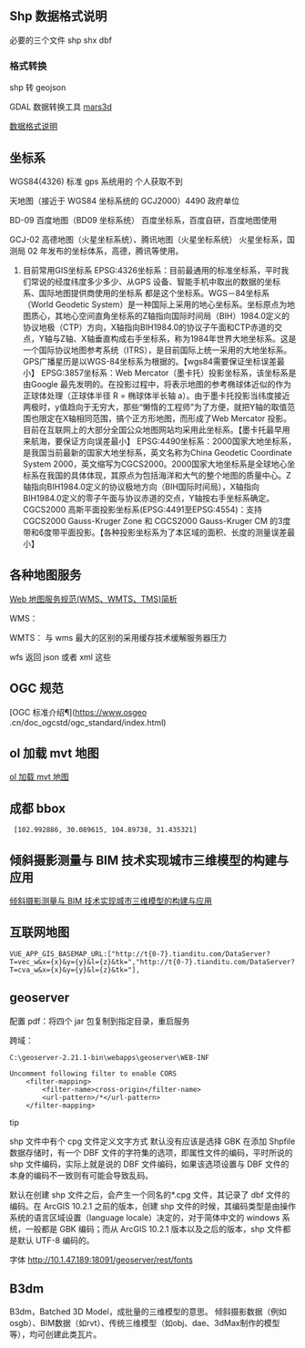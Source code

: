 <!--
 * @Descripttion:
 * @version:
 * @Author: zl
 * @Date: 2022-09-21 17:46:26
 * @LastEditors: zl
 * @LastEditTime: 2022-09-29 10:44:13
-->

## Shp 数据格式说明


必要的三个文件  shp  shx dbf





### 格式转换

shp 转 geojson

GDAL 数据转换工具 [mars3d](http://mars3d.cn/dev/guide/data/geojson.html#_4-geojson%E6%A0%BC%E5%BC%8F%E4%BB%8B%E7%BB%8D)

[数据格式说明](https://zhuanlan.zhihu.com/p/362478883)

## 坐标系

WGS84(4326) 标准 gps 系统用的 个人获取不到

天地图（接近于 WGS84 坐标系统的 GCJ2000）4490 政府单位

BD-09 百度地图（BD09 坐标系统） 百度坐标系，百度自研，百度地图使用

GCJ-02 高德地图（火星坐标系统）、腾讯地图（火星坐标系统） 火星坐标系，国测局 02 年发布的坐标体系，高德，腾讯等使用。


1. 目前常用GIS坐标系
EPSG:4326坐标系：目前最通用的标准坐标系，平时我们常说的经度纬度多少多少、从GPS 设备、智能手机中取出的数据的坐标系、国际地图提供商使用的坐标系 都是这个坐标系。WGS－84坐标系（World Geodetic System）是一种国际上采用的地心坐标系。坐标原点为地图质心，其地心空间直角坐标系的Z轴指向国际时间局（BIH）1984.0定义的协议地极（CTP）方向，X轴指向BIH1984.0的协议子午面和CTP赤道的交点，Y轴与Z轴、X轴垂直构成右手坐标系，称为1984年世界大地坐标系。这是一个国际协议地图参考系统（ITRS），是目前国际上统一采用的大地坐标系。GPS广播星历是以WGS-84坐标系为根据的。【wgs84需要保证坐标误差最小】
EPSG:3857坐标系：Web Mercator（墨卡托）投影坐标系，该坐标系是由Google 最先发明的。在投影过程中，将表示地图的参考椭球体近似的作为正球体处理（正球体半径 R = 椭球体半长轴 a）。由于墨卡托投影当纬度接近两极时，y值趋向于无穷大，那些“懒惰的工程师”为了方便，就把Y轴的取值范围也限定在X轴相同范围，搞个正方形地图，而形成了Web Mercator 投影。 目前在互联网上的大部分全国公众地图网站均采用此坐标系。【墨卡托最早用来航海，要保证方向误差最小】
EPSG:4490坐标系：2000国家大地坐标系，是我国当前最新的国家大地坐标系，英文名称为China Geodetic Coordinate System 2000，英文缩写为CGCS2000。2000国家大地坐标系是全球地心坐标系在我国的具体体现，其原点为包括海洋和大气的整个地图的质量中心。Z轴指向BIH1984.0定义的协议极地方向（BIH国际时间局），X轴指向BIH1984.0定义的零子午面与协议赤道的交点，Y轴按右手坐标系确定。
CGCS2000 高斯平面投影坐标系(EPSG:4491至EPSG:4554)：支持CGCS2000 Gauss-Kruger Zone 和 CGCS2000 Gauss-Kruger CM 的3度带和6度带平面投影。【各种投影坐标系为了本区域的面积、长度的测量误差最小】




## 各种地图服务

[Web 地图服务规范(WMS、WMTS、TMS)简析](https://blog.csdn.net/oYinHeZhiGuang/article/details/115731622)

WMS：

WMTS： 与 wms 最大的区别的采用缓存技术缓解服务器压力

wfs 返回 json 或者 xml 这些

## OGC 规范

[OGC 标准介绍¶](https://www.osgeo
.cn/doc_ogcstd/ogc_standard/index.html)

## ol 加载 mvt 地图

[ol 加载 mvt 地图](./ol加载mvt.md)

## 成都 bbox

` [102.992886, 30.089615, 104.89738, 31.435321]`

## 倾斜摄影测量与 BIM 技术实现城市三维模型的构建与应用

[倾斜摄影测量与 BIM 技术实现城市三维模型的构建与应用](./倾斜摄影测量与BIM技术实现城市三维模型的构建与应用.md)

## 互联网地图

`VUE_APP_GIS_BASEMAP_URL:["http://t{0-7}.tianditu.com/DataServer?T=vec_w&x={x}&y={y}&l={z}&tk=","http://t{0-7}.tianditu.com/DataServer?T=cva_w&x={x}&y={y}&l={z}&tk="],`

## geoserver

配置 pdf：将四个 jar 包复制到指定目录，重启服务

跨域：

`C:\geoserver-2.21.1-bin\webapps\geoserver\WEB-INF`

```
Uncomment following filter to enable CORS
    <filter-mapping>
        <filter-name>cross-origin</filter-name>
        <url-pattern>/*</url-pattern>
    </filter-mapping>
```

tip

shp 文件中有个 cpg 文件定义文字方式 默认没有应该是选择 GBK
在添加 Shpfile 数据存储时，有一个 DBF 文件的字符集的选项，即属性文件的编码，平时所说的 shp 文件编码，实际上就是说的 DBF 文件编码，如果该选项设置与 DBF 文件的本身的编码不一致则有可能会导致乱码。

默认在创建 shp 文件之后，会产生一个同名的\*.cpg 文件，其记录了 dbf 文件的编码。在 ArcGIS 10.2.1 之前的版本，创建 shp 文件的时候，其编码类型是由操作系统的语言区域设置（language locale）决定的，对于简体中文的 windows 系统，一般都是 GBK 编码；而从 ArcGIS 10.2.1 版本以及之后的版本，shp 文件都是默认 UTF-8 编码的。

字体
http://10.1.47.189:18091/geoserver/rest/fonts

## B3dm
B3dm，Batched 3D Model，成批量的三维模型的意思。
倾斜摄影数据（例如osgb）、BIM数据（如rvt）、传统三维模型（如obj、dae、3dMax制作的模型等），均可创建此类瓦片。
